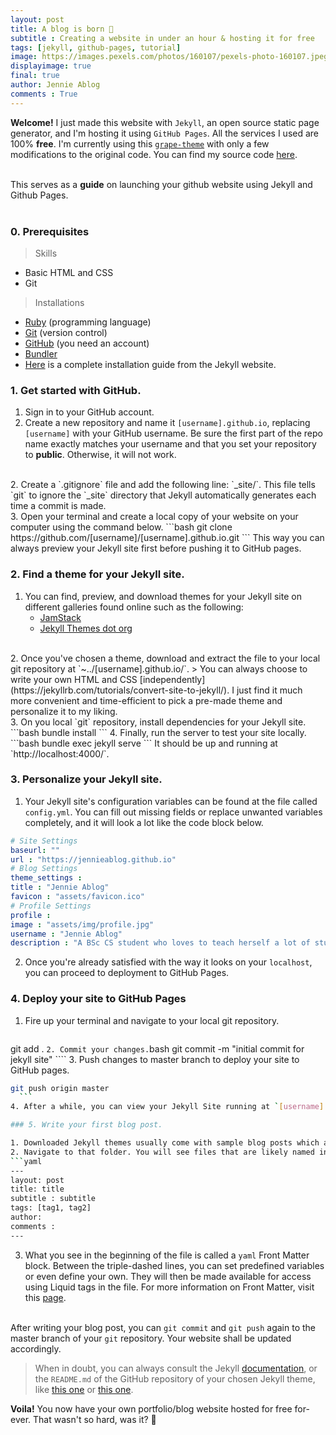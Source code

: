 ```yaml
---
layout: post
title: A blog is born 👶
subtitle : Creating a website in under an hour & hosting it for free
tags: [jekyll, github-pages, tutorial]
image: https://images.pexels.com/photos/160107/pexels-photo-160107.jpeg?auto=compress&cs=tinysrgb&dpr=2&h=650&w=940
displayimage: true
final: true
author: Jennie Ablog
comments : True
---
```


<!-- Introduction -->

<strong>Welcome!</strong> I just made this website with `Jekyll`, an open source static page generator, and I'm hosting it using `GitHub Pages`. All the services I used are 100% <strong>free</strong>. I'm currently using this <a href="https://github.com/naye0ng/Grape-Theme">`grape-theme`</a> with only a few modifications to the original code. You can find my source code <a href="https://github.com/jennieablog/jennieablog.github.io">here</a>.<br><br>

This serves as a <strong>guide</strong> on launching your github website using Jekyll and Github Pages.<br><br>

### 0. Prerequisites

> Skills
- Basic HTML and CSS
- Git

> Installations
- <a href="https://www.ruby-lang.org/en/downloads/">Ruby</a> (programming language)
- <a href="https://git-scm.com/">Git</a> (version control)
- <a href="https://github.com/">GitHub</a> (you need an account)
- <a href="https://bundler.io/">Bundler</a>
- <a href="https://jekyllrb.com/docs/installation/macos/#install-command-line-tools">Here</a> is a complete installation guide from the Jekyll website.

### 1. Get started with GitHub.

1. Sign in to your GitHub account.
2. Create a new repository and name it `[username].github.io`, replacing `[username]` with your GitHub username. Be sure the first part of the repo name exactly matches your username and that you set your repository to <strong>public</strong>. Otherwise, it will not work.
<br>
2. Create a `.gitignore` file and add the following line: `_site/`. This file tells `git` to ignore the `_site` directory that Jekyll automatically generates each time a commit is made.
<br>
3. Open your terminal and create a local copy of your website on your computer using the command below.
  ```bash
git clone https://github.com/[username]/[username].github.io.git
  ``` 
  This way you can always preview your Jekyll site first before pushing it to GitHub pages.

### 2. Find a theme for your Jekyll site.

1. You can find, preview, and download themes for your Jekyll site on different galleries found online such as the following:
	- [JamStack](https://jamstackthemes.dev/ssg/jekyll/)
	- [Jekyll Themes dot org](https://jekyllthemes.org)
<br>
2. Once you've chosen a theme, download and extract the file to your local git repository at `~../[username].github.io/`.
	> You can always choose to write your own HTML and CSS [independently](https://jekyllrb.com/tutorials/convert-site-to-jekyll/). I just find it much more convenient and time-efficient to pick a pre-made theme and personalize it to my liking.
<br>
3. On you local `git` repository, install dependencies for your Jekyll site.
  ```bash
bundle install
  ```
4. Finally, run the server to test your site locally.
  ```bash
bundle exec jekyll serve
  ```
  It should be up and running at `http://localhost:4000/`.<br>

### 3. Personalize your Jekyll site.

1. Your Jekyll site's configuration variables can be found at the file called `config.yml`. You can fill out missing fields or replace unwanted variables completely, and it will look a lot like the code block below.
  ```yaml
# Site Settings
baseurl: ""
url : "https://jennieablog.github.io"
# Blog Settings
theme_settings :
  title : "Jennie Ablog"
  favicon : "assets/favicon.ico"
# Profile Settings
profile :
  image : "assets/img/profile.jpg"
  username : "Jennie Ablog"
  description : "A BSc CS student who loves to teach herself a lot of stuff. 👩🏾‍💻"
  ```
2. Once you're already satisfied with the way it looks on your `localhost`, you can proceed to deployment to GitHub Pages.<br>

### 4. Deploy your site to GitHub Pages

1. Fire up your terminal and navigate to your local git repository.
    ```bash
git add .
    ```
2. Commit your changes.
    ```bash
git commit -m "initial commit for jekyll site"
    ````
3. Push changes to master branch to deploy your site to GitHub pages.
  ```bash
git push origin master
    ```
4. After a while, you can view your Jekyll Site running at `[username].github.io`.<br>

### 5. Write your first blog post.

1. Downloaded Jekyll themes usually come with sample blog posts which are located in a folder named `posts/`.
2. Navigate to that folder. You will see files that are likely named in this format `YYYY-MM-DD-sample-blog-post.md`. When you open it it will look something like an `html` file except that it has something else in the beginning.
  ```yaml
---
layout: post
title: title
subtitle : subtitle
tags: [tag1, tag2]
author: 
comments : 
---
  ```
3. What you see in the beginning of the file is called a `yaml` Front Matter block. Between the triple-dashed lines, you can set predefined variables or even define your own. They will then be made available for access using Liquid tags in the file. For more information on Front Matter, visit this [page](https://jekyllrb.com/docs/front-matter/).<br><br>

After writing your blog post, you can `git commit` and `git push` again to the master branch of your `git` repository. Your website shall be updated accordingly.<br>

> When in doubt, you can always consult the Jekyll [documentation](https://jekyllrb.com/docs/), or the `README.md` of the GitHub repository of your chosen Jekyll theme, like [this one](https://github.com/naye0ng/Grape-Theme/blob/master/README.md) or [this one](https://github.com/sergiokopplin/indigo/blob/gh-pages/README.md).

<strong>Voila!</strong> You now have your own portfolio/blog website hosted for free for-ever. That wasn't so hard, was it? 🤙